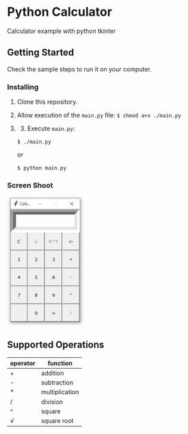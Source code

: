 # Python Calculator 

Calculator example with python tkinter


## Getting Started 
Check the sample steps to run it on your computer.

### Installing

1. Clone this repository.
2. Allow execution of the `main.py` file: `$ chmod a+x ./main.py`
3. 3. Execute `main.py`: 

    ```
    $ ./main.py
    ```

    or

    ```
    $ python main.py
    ```
   
### Screen Shoot
<img src="ssc1.png" height="300em" title="Tkinter">

## Supported Operations
| operator |    function    |
|----------|----------------|
| +        | addition       |
| -        | subtraction    |
| *        | multiplication |
| /        | division       |
| ^        | square       |
| √        | square root       |
